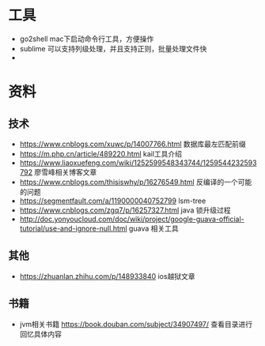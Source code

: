 # 工具
- go2shell mac下启动命令行工具，方便操作
- sublime 可以支持列级处理，并且支持正则，批量处理文件快
- 
# 资料
## 技术
- https://www.cnblogs.com/xuwc/p/14007766.html 数据库最左匹配前缀
- https://m.php.cn/article/489220.html kail工具介绍
- https://www.liaoxuefeng.com/wiki/1252599548343744/1259544232593792 廖雪峰相关博客文章
- https://www.cnblogs.com/thisiswhy/p/16276549.html 反编译的一个可能的问题
- https://segmentfault.com/a/1190000040752799 lsm-tree
- https://www.cnblogs.com/zgq7/p/16257327.html java 锁升级过程
- http://doc.yonyoucloud.com/doc/wiki/project/google-guava-official-tutorial/use-and-ignore-null.html guava 相关工具

## 其他
- https://zhuanlan.zhihu.com/p/148933840  ios越狱文章
## 书籍

- jvm相关书籍 https://book.douban.com/subject/34907497/ 查看目录进行回忆具体内容


